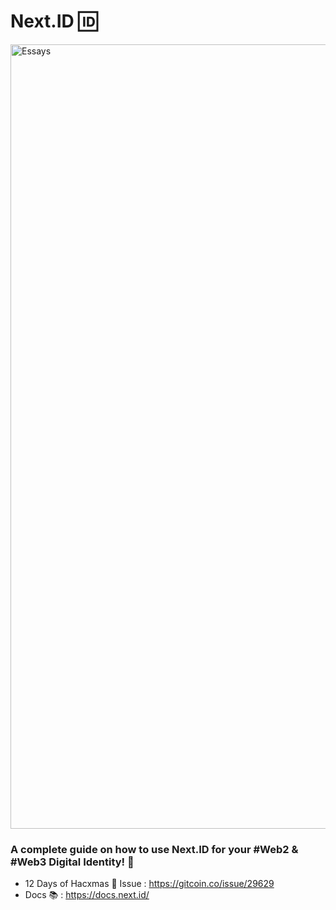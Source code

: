 # Next.ID 🆔

<img width="1255" alt="Essays" src="https://user-images.githubusercontent.com/113842155/209415534-4d9880c3-0d24-4126-93b7-193c2c378caf.png">


### A complete guide on how to use Next.ID for your #Web2 & #Web3 Digital Identity! 🌈
 
- 12 Days of Hacxmas 🎄 Issue : https://gitcoin.co/issue/29629
- Docs 📚 : https://docs.next.id/
